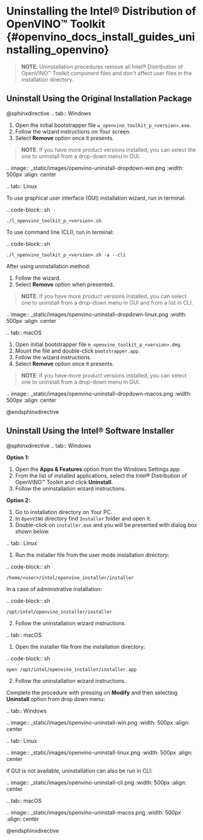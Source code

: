 # Uninstalling the Intel® Distribution of OpenVINO™ Toolkit {#openvino_docs_install_guides_uninstalling_openvino}

> **NOTE**: Uninstallation procedures remove all Intel® Distribution of OpenVINO™ Toolkit component files and don't affect user files in the installation directory.

## Uninstall Using the Original Installation Package

@sphinxdirective
.. tab:: Windows

  1. Open the initial bootstrapper file ``w_openvino_toolkit_p_<version>.exe``. 
  2. Follow the wizard instructions on Your screen. 
  3. Select **Remove** option once it presents. 
  
  > **NOTE**: If you have more product versions installed, you can select the one to uninstall from a drop-down menu in GUI.

  .. image:: _static/images/openvino-uninstall-dropdown-win.png
    :width: 500px
    :align: center
    
.. tab:: Linux

  To use graphical user interface (GUI) installation wizard, run in terminal:
  
  .. code-block:: sh
  
    ./l_openvino_toolkit_p_<version>.sh

  To use command line (CLI), run in terminal:
  
  .. code-block:: sh
    
    ./l_openvino_toolkit_p_<version>.sh -a --cli

  After using uninstallation method:
  1. Follow the wizard. 
  2. Select **Remove** option when presented. 
  
  > **NOTE**: If you have more product versions installed, you can select one to uninstall from a drop-down menu in GUI and from a list in CLI.

  .. image:: _static/images/openvino-uninstall-dropdown-linux.png
    :width: 500px
    :align: center

.. tab:: macOS

  1. Open initial bootstrapper file ``m_openvino_toolkit_p_<version>.dmg``.
  2. Mount the file and double-click ``bootstrapper.app``. 
  3. Follow the wizard instructions. 
  4. Select **Remove** option once it presents. 
  
  > **NOTE**: If you have more product versions installed, you can select one to uninstall from a drop-down menu in GUI.

  .. image:: _static/images/openvino-uninstall-dropdown-macos.png
    :width: 500px
    :align: center

@endsphinxdirective

## Uninstall Using the Intel® Software Installer

@sphinxdirective
.. tab:: Windows

  **Option 1:**
  1. Open the **Apps & Features** option from the Windows Settings app.
  2. From the list of installed applications, select the Intel® Distribution of OpenVINO™ Toolkit and click **Uninstall**.
  3. Follow the uninstallation wizard instructions.

  **Option 2:**
  1. Go to installation directory on Your PC.
  2. In ``OpenVINO`` directory find ``Installer`` folder and open it.
  3. Double-click on ``installer.exe`` and you will be presented with dialog box shown below.

.. tab:: Linux

  1. Run the installer file from the user mode installation directory:
   
  .. code-block:: sh
  
    /home/<user>/intel/openvino_installer/installer

  In a case of administrative installation:

  .. code-block:: sh

    /opt/intel/openvino_installer/installer

  2. Follow the uninstallation wizard instructions.
  
.. tab:: macOS

  1. Open the installer file from the installation directory:
   
  .. code-block:: sh
  
    open /opt/intel/openvino_installer/installer.app

  2. Follow the uninstallation wizard instructions.


Complete the procedure with pressing on **Modify** and then selecting **Uninstall** option from drop down menu:

.. tab:: Windows
  
  .. image:: _static/images/openvino-uninstall-win.png
    :width: 500px
    :align: center

.. tab:: Linux
 
  .. image:: _static/images/openvino-uninstall-linux.png
    :width: 500px
    :align: center
    
  if GUI is not available, uninstallation can also be run in CLI:

  .. image:: _static/images/openvino-uninstall-cli.png
     :width: 500px
     :align: center
  
.. tab:: macOS

  .. image:: _static/images/openvino-uninstall-macos.png
    :width: 500px
    :align: center

@endsphinxdirective
